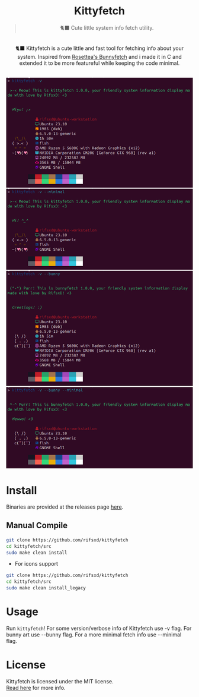 <div align="center">
	<h1>Kittyfetch</h1>
	<blockquote align="center">🐈‍⬛ Cute little system info fetch utility.</blockquote>
	<p><br>
		🐈‍⬛ Kittyfetch is a cute little and fast tool for fetching info about your system. Inspired from <a href="https://github.com/Rosettea/bunnyfetch"> Rosettea's Bunnyfetch</a> and i made it in C and extended it to be more featureful while keeping the code minimal.
	</p><br>
	<img src="/assets/kitty_full.png">
	<img src="/assets/kitty_minimal.png">
	<img src="/assets/bunny_full.png">
	<img src="/assets/bunny_minimal.png">
</div>

# Install
Binaries are provided at the releases page [here](https://github.com/rifsxd/kittyfetch/releases).

## Manual Compile
```sh
git clone https://github.com/rifsxd/kittyfetch
cd kittyfetch/src
sudo make clean install
```
 - For icons support
```sh
git clone https://github.com/rifsxd/kittyfetch
cd kittyfetch/src
sudo make clean install_legacy
```  

# Usage
Run `kittyfetch`! For some version/verbose info of Kittyfetch use -v flag. For bunny art use --bunny flag. For a more minimal fetch info use --minimal flag.

# License
Kittyfetch is licensed under the MIT license.  
[Read here](LICENSE) for more info.
